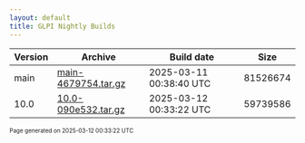 ```yaml
---
layout: default
title: GLPI Nightly Builds
---
```


Version|Archive|Build date|Size
---|---|---|---
main|[main-4679754.tar.gz](main-4679754.tar.gz)|2025-03-11 00:38:40 UTC|81526674
10.0|[10.0-090e532.tar.gz](10.0-090e532.tar.gz)|2025-03-12 00:33:22 UTC|59739586

<font size="1">Page generated on 2025-03-12 00:33:22 UTC</font>
